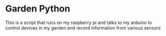 Garden Python
=========

This is a script that runs on my raspberry pi and talks to my arduino to control devices in my garden and record information from various sensors

